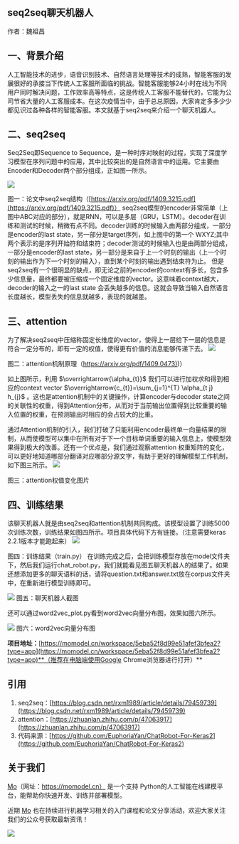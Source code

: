 ## seq2seq聊天机器人

作者：魏祖昌

## 一、背景介绍
人工智能技术的进步，语音识别技术、自然语言处理等技术的成熟，智能客服的发展很好的承接当下传统人工客服所面临的挑战。智能客服能够24小时在线为不同用户同时解决问题，工作效率高等特点，这是传统人工客服不能替代的，它能为公司节省大量的人工客服成本。在这次疫情当中，由于总总原因，大家肯定多多少少都见识过各种各样的智能客服。本文就基于seq2seq来介绍一个聊天机器人。


## 二、seq2seq
Seq2Seq即Sequence to Sequence，是一种时序对映射的过程，实现了深度学习模型在序列问题中的应用，其中比较突出的是自然语言中的运用。它主要由Encoder和Decoder两个部分组成，正如图一所示。

![](https://imgbed.momodel.cn/1589288342512-e05963a4-1c5b-4300-ab0a-8d04f9499991.png)

图一：论文中seq2seq结构（[https://arxiv.org/pdf/1409.3215.pdf](https://arxiv.org/pdf/1409.3215.pdf)）
seq2seq模型的encoder非常简单（上图中ABC对应的部分），就是RNN，可以是多层（GRU，LSTM）。decoder在训练和测试的时候，稍微有点不同。decoder训练的时候输入由两部分组成，一部分是encoder的last state，另一部分是target序列，如上图中的第一个<EOS> WXYZ;其中两个<EOS>表示的是序列开始符和结束符；decoder测试的时候输入也是由两部分组成，一部分是encoder的last state，另一部分是来自于上一个时刻的输出（上一个时刻的输出作为下一个时刻的输入），直到某个时刻的输出遇到结束符<EOS>为止。
但是seq2seq有一个很明显的缺点，即无论之前的encoder的context有多长，包含多少信息量，最终都要被压缩成一个固定维度的vector。这意味着context越大，decoder的输入之一的last state 会丢失越多的信息。这就会导致当输入自然语言长度越长，模型丢失的信息就越多，表现的就越差。
## 三、attention
为了解决seq2seq中压缩称固定长维度的vector，使得上一层给下一层的信息是符合一定分布的，即有一定的权值，使得更有价值的消息能够传递下去。
![](https://imgbed.momodel.cn/1589290981448-44ecacb4-5a70-4028-99cb-f80292fda540.png)

图二：attention机制原理（[https://arxiv.org/pdf/1409.0473)](https://arxiv.org/pdf/1409.0473))）

如上图所示，利用 $\overrightarrow{\alpha_{t}}$ 我们可以进行加权求和得到相应的context vector $\overrightarrow{c_{t}}=\sum_{j=1}^{T} \alpha_{t j} h_{j}$ 。这也是attention机制中的关键操作，计算encoder与decoder state之间的关联性的权重，得到Attention分布，从而对于当前输出位置得到比较重要的输入位置的权重，在预测输出时相应的会占较大的比重。

通过Attention机制的引入，我们打破了只能利用encoder最终单一向量结果的限制，从而使模型可以集中在所有对于下一个目标单词重要的输入信息上，使模型效果得到极大的改善。还有一个优点是，我们通过观察attention 权重矩阵的变化，可以更好地知道哪部分翻译对应哪部分源文字，有助于更好的理解模型工作机制，如下图三所示。
![](https://imgbed.momodel.cn/1589292444298-78af439d-53c8-4133-a248-9ba79564e281.png)

图三：attention权值变化图片

## 四、训练结果
该聊天机器人就是由seq2seq和attention机制共同构成。该模型设置了训练5000次训练次数，训练结果如图四所示。项目具体代码下方有链接。（注意需要keras 2.2.1版本才能跑起来）
![](https://imgbed.momodel.cn/1589293276534-9c42c8f7-5917-41d9-9111-d3df695dd342.png)

图四：训练结果（train.py）
在训练完成之后，会把训练模型存放在model文件夹下，然后我们运行chat_robot.py，我们就能看见图五聊天机器人的结果了。如果还想添加更多的聊天语料的话，请将question.txt和answer.txt放在corpus文件夹中，在重新进行模型训练即可。

![](https://imgbed.momodel.cn/1589293553683-051648e9-03b7-45e1-9397-0cb3f244b3a4.png)
图五：聊天机器人截图

还可以通过word2vec_plot.py看到word2vec向量分布图，效果如图六所示。

![](https://imgbed.momodel.cn/1589294612064-f28e09f8-8cf8-4a5a-ac08-d6dc9c7a21a8.png)
图六：word2vec向量分布图

**项目地址：**[https://momodel.cn/workspace/5eba52f8d99e51afef3bfea2?type=app](https://momodel.cn/workspace/5eba52f8d99e51afef3bfea2?type=app)**（推荐在电脑端使用Google Chrome浏览器进行打开）**


## 引用

1. seq2seq：[https://blog.csdn.net/rxm1989/article/details/79459739](https://blog.csdn.net/rxm1989/article/details/79459739)
1. attention：[https://zhuanlan.zhihu.com/p/47063917](https://zhuanlan.zhihu.com/p/47063917)
1. 代码来源：[https://github.com/EuphoriaYan/ChatRobot-For-Keras2](https://github.com/EuphoriaYan/ChatRobot-For-Keras2)

## 关于我们
[Mo](https://momodel.cn)（网址：https://momodel.cn） 是一个支持 Python的人工智能在线建模平台，能帮助你快速开发、训练并部署模型。

近期 [Mo](https://momodel.cn) 也在持续进行机器学习相关的入门课程和论文分享活动，欢迎大家关注我们的公众号获取最新资讯！

![](https://imgbed.momodel.cn/联系人.png)

